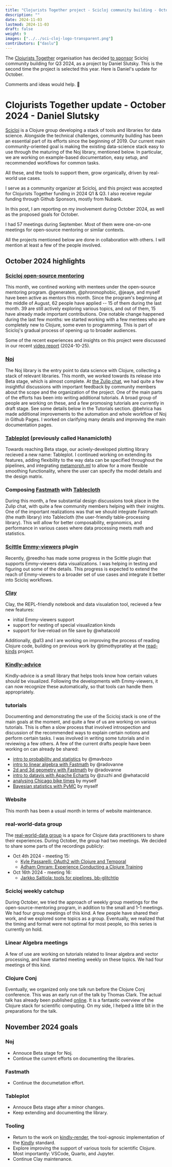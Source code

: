 ```yaml
---
title: "Clojurists Together project - Scicloj community building - October 2024 update"
description: ""
date: 2024-11-03
lastmod: 2024-11-03
draft: false
weight: 9
images: ["../../sci-cloj-logo-transparent.png"]
contributors: ["daslu"]
---
```


The [Clojurists Together](https://www.clojuriststogether.org/) organisation has decided [to sponsor](https://www.clojuriststogether.org/news/q3-2024-funding-announcement/) Scicloj community building for Q3 2024, as a project by Daniel Slutsky. This is the second time the project is selected this year. Here is Daniel's update for October.

Comments and ideas would help. :pray: 

# Clojurists Together update - October 2024 - Daniel Slutsky

[Scicloj](https://scicloj.github.io/) is a Clojure group developing a stack of tools and libraries for data science. Alongside the technical challenges, community building has been an essential part of its efforts since the beginning of 2019. Our current main community-oriented goal is making the existing data-science stack easy to use through the maturing of the Noj library, mentioned below. In particular, we are working on example-based documentation, easy setup, and recommended workflows for common tasks.

All these, and the tools to support them, grow organically, driven by real-world use cases.

I serve as a community organizer at Scicloj, and this project was accepted for Clojurists Together funding in 2024 Q1 & Q3. I also receive regular funding through Github Sponsors, mostly from Nubank.

In this post, I am reporting on my involvement during October 2024, as well as the proposed goals for October.

I had 57 meetings during September. Most of them were one-on-one meetings for open-source mentoring or similar contexts.

All the projects mentioned below are done in collaboration with others. I will mention at least a few of the people involved.


## October 2024 highlights

### [Scicloj open-source mentoring](https://scicloj.github.io/docs/community/groups/open-source-mentoring/)
This month, we contined working with mentees under the open-source mentoring program.
@generatem, @phronmophobic, @jeaye, and myself have been active as mentors this month. Since the program's beginning at the middle of August, 62 people have applied -- 15 of them during the last month. 39 are still actively exploring various topics, and out of them, 15 have already made important contributions.
One notable change happened during the last few months: we started working with a few mentees who are completely new to Clojure, some even to programming. This is part of Scicloj's gradual process of opening up to broader audiences.

Some of the recent experiences and insights on this project were discussed in our recent [video report](https://www.youtube.com/watch?v=STnFMpIZlkk) (2024-10-25).

### [Noj](https://scicloj.github.io/noj/)
The Noj library is the entry point to data science with Clojure, collecting a stack of relevant libraries. This month, we worked towards its release into Beta stage, which is almost complete.
At [the Zulip chat](https://scicloj.github.io/docs/community/chat/), we had quite a few insightful discussions with important feedback by community members about the scope and the organization of the project.
One of the main parts of the efforts has been into writing additional tutorials. A broad group of people are working on these, and a few promosing tutorials are currently in draft stage. See some details below in the Tutorials section.
@behrica has made additional improvements to the automation and whole workflow of Noj in Github Pages.
I worked on clarifying many details and improving the main documentation pages.

### [Tableplot](https://scicloj.github.io/tableplot/) (previously called Hanamicloth)
Towards reaching Beta stage, our acively-developed plotting library recieved a new name: Tableplot.
I continued working on extending its features, adding flexibility to the way data can be specified throughout the pipelines, and integrating [metamorph.ml](https://github.com/scicloj/metamorph.ml) to allow for a more flexible smoothing functionality, where the user can specify the model details and the design matrix.

### Composing [Fastmath](https://github.com/generateme/fastmath) with [Tablecloth](https://scicloj.github.io/tablecloth)
During this month, a few substantial design discussions took place in the Zulip chat, with quite a few community members helping with their insights. One of the important realizations was that we should integrate Fastmath (the math library) into Tablecloth (the user-friendly table-processing library). This will allow for better composability, ergonomics, and performance in various cases where data processing meets math and statistics.

### [Scittle](https://github.com/babashka/scittle) [Emmy-viewers](https://github.com/mentat-collective/emmy-viewers) plugin
Recently, @reedho has made some progress in the Scittle plugin that supports Emmy-viewers data visualizations. I was helping in testing and figuring out some of the details. This progress is expected to extend the reach of Emmy-viewers to a broader set of use cases and integrate it better into Scicloj workflows.

### [Clay](https://scicloj.github.io/clay/)
Clay, the REPL-friendly notebook and data visualation tool, recieved a few new features:
- initial Emmy-viewers support
- support for nesting of special visualization kinds
- support for live-reload on file save by @whatacold

Additionally, @a13 and I are working on improving the process of reading Clojure code, building on previous work by @timothypratley at the [read-kinds](https://github.com/scicloj/read-kinds) project.

### [Kindly-advice](https://github.com/scicloj/kindly-advice)
Kindly-advice is a small library that helps tools know how certain values should be visualized.
Following the developments with Emmy-viewers, it can now recognize these automatically, so that tools can handle them appropriately.

### tutorials
Documenting and demonstrating the use of the Scicloj stack is one of the main goals at the moment, and quite a few of us are working on various tutorials. This is often a slow process that involved introspection and discussion of the recommended ways to explain certain notions and perform certain tasks.
I was involved in writing some tutorials and in reviewing a few others.
A few of the current drafts people have been working on can already be shared:
- [intro to probability and statistics](https://mavbozo.github.io/clj-probstat-tutorial/clay/) by @mavbozo
- [intro to linear algebra with Fastmath](https://scicloj.github.io/noj/noj_book.linear_algebra_intro.html) by @radovanne
- [2d and 3d geometry with Fastmath](https://scicloj.github.io/noj/noj_book.linear_algebra_intro.html) by @radovanne
- [intro to datavis with Apache Echarts](https://scicloj.github.io/noj/noj_book.echarts) by @zuzhi and @whatacold
- [analysing Chicago bike times](https://scicloj.github.io/noj/noj_book.chicago_bike_times.html) by myself
- [Bayesian statistics with PyMC](https://scicloj.github.io/clojure-data-tutorials/projects/stats/pymc/intro.html) by myself

### Website
This month has been a usual month in terms of website maintenance.

### real-world-data group
The [real-world-data group](https://scicloj.github.io/docs/community/groups/real-world-data/) is a space for Clojure data practitioners to share their experiences. During October, the group had two meetings. We decided to share some parts of the recordings publicly:
- Oct 4th 2024 - meeting 15:
  - [Kyle Passarelli: OAuth2 with Clojure and Temporal](https://www.youtube.com/watch?v=mmOh5fYkX7Q)
  - [Adham Omram: Experience Conducting a Clojure Training](https://www.youtube.com/watch?v=G1vpz_43YpI)
- Oct 16th 2024 - meeting 16:
  - [Jarkko Saltiola: tools for pipelines, bb-glitchtip](https://www.youtube.com/watch?v=nC86hEglyLQ)

### Scicloj weekly catchup
During October, we tried the approach of weekly group meetings for the open-source-mentoring program, in addition to the small and 1-1 meetings.
We had four group meetings of this kind. A few people have shared their work, and we explored some topics as a group. Eventually, we realized that the timing and format were not optimal for most people, so this series is currently on hold.

### Linear Algebra meetings
A few of use are working on tutorials related to linear algebra and vector processing, and have started meeting weekly on these topics. We had four meetings of this kind.

### Clojure Conj
Eventually, we organized only one talk run before the Clojure Conj conference. This was an early run of the talk by Thomas Clark. The actual talk has already been published [online](https://www.youtube.com/watch?v=_D5d6Ls6pBw). It is a fantastic overview of the Clojure stack for scientific computing.
On my side, I helped a little bit in the preparations for the talk.

## November 2024 goals

### Noj
- Annouce Beta stage for Noj.
- Continue the current efforts on documenting the libraries.

### Fastmath
- Continue the documetation effort.

### Tableplot
- Annouce Beta stage after a minor changes.
- Keep extending and documenting the library.

### Tooling
- Return to the work on [kindly-render](https://github.com/scicloj/kindly-render), the tool-agnosic implementation of the [Kindly](https://scicloj.github.io/kindly/) standard.
- Explore improving the support of various tools for scientific Clojure. Most importantly: VSCode, Quarto, and Jupyter.
- Continue Clay maintenance.

